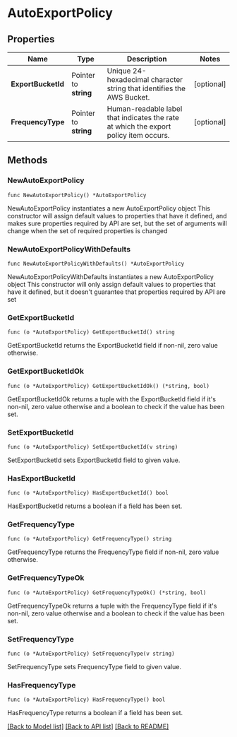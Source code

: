 # AutoExportPolicy

## Properties

Name | Type | Description | Notes
------------ | ------------- | ------------- | -------------
**ExportBucketId** | Pointer to **string** | Unique 24-hexadecimal character string that identifies the AWS Bucket. | [optional] 
**FrequencyType** | Pointer to **string** | Human-readable label that indicates the rate at which the export policy item occurs. | [optional] 

## Methods

### NewAutoExportPolicy

`func NewAutoExportPolicy() *AutoExportPolicy`

NewAutoExportPolicy instantiates a new AutoExportPolicy object
This constructor will assign default values to properties that have it defined,
and makes sure properties required by API are set, but the set of arguments
will change when the set of required properties is changed

### NewAutoExportPolicyWithDefaults

`func NewAutoExportPolicyWithDefaults() *AutoExportPolicy`

NewAutoExportPolicyWithDefaults instantiates a new AutoExportPolicy object
This constructor will only assign default values to properties that have it defined,
but it doesn't guarantee that properties required by API are set

### GetExportBucketId

`func (o *AutoExportPolicy) GetExportBucketId() string`

GetExportBucketId returns the ExportBucketId field if non-nil, zero value otherwise.

### GetExportBucketIdOk

`func (o *AutoExportPolicy) GetExportBucketIdOk() (*string, bool)`

GetExportBucketIdOk returns a tuple with the ExportBucketId field if it's non-nil, zero value otherwise
and a boolean to check if the value has been set.

### SetExportBucketId

`func (o *AutoExportPolicy) SetExportBucketId(v string)`

SetExportBucketId sets ExportBucketId field to given value.

### HasExportBucketId

`func (o *AutoExportPolicy) HasExportBucketId() bool`

HasExportBucketId returns a boolean if a field has been set.

### GetFrequencyType

`func (o *AutoExportPolicy) GetFrequencyType() string`

GetFrequencyType returns the FrequencyType field if non-nil, zero value otherwise.

### GetFrequencyTypeOk

`func (o *AutoExportPolicy) GetFrequencyTypeOk() (*string, bool)`

GetFrequencyTypeOk returns a tuple with the FrequencyType field if it's non-nil, zero value otherwise
and a boolean to check if the value has been set.

### SetFrequencyType

`func (o *AutoExportPolicy) SetFrequencyType(v string)`

SetFrequencyType sets FrequencyType field to given value.

### HasFrequencyType

`func (o *AutoExportPolicy) HasFrequencyType() bool`

HasFrequencyType returns a boolean if a field has been set.


[[Back to Model list]](../README.md#documentation-for-models) [[Back to API list]](../README.md#documentation-for-api-endpoints) [[Back to README]](../README.md)


